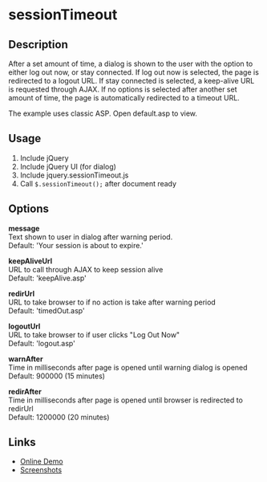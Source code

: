 # sessionTimeout

## Description
After a set amount of time, a dialog is shown to the user with the option to either log out now, or stay connected. If log out now is selected, the page is redirected to a logout URL. If stay connected is selected, a keep-alive URL is requested through AJAX. If no options is selected after another set amount of time, the page is automatically redirected to a timeout URL.

The example uses classic ASP. Open default.asp to view.

## Usage
1. Include jQuery
2. Include jQuery UI (for dialog)
3. Include jquery.sessionTimeout.js
4. Call `$.sessionTimeout();` after document ready

## Options
**message**  
Text shown to user in dialog after warning period.  
Default: 'Your session is about to expire.'

**keepAliveUrl**  
URL to call through AJAX to keep session alive  
Default: 'keepAlive.asp'

**redirUrl**  
URL to take browser to if no action is take after warning period  
Default: 'timedOut.asp'

**logoutUrl**  
URL to take browser to if user clicks "Log Out Now"  
Default: 'logout.asp'

**warnAfter**  
Time in milliseconds after page is opened until warning dialog is opened  
Default: 900000 (15 minutes)

**redirAfter**  
Time in milliseconds after page is opened until browser is redirected to redirUrl  
Default: 1200000 (20 minutes)

## Links
* [Online Demo](http://jsfiddle.net/xHEF9/4/)
* [Screenshots](https://sites.google.com/site/tpopsjqueryplugins/sessiontimeout/screenshots)

